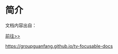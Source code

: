 # 简介
文档内容出自：

[前往>>](https://github.com/slailcp/slailcp.github.io)

https://groupguanfang.github.io/tv-focusable-docs
